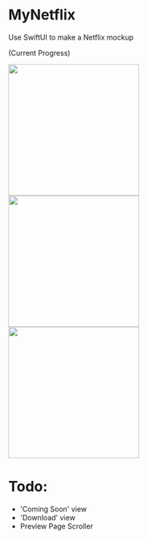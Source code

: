 # MyNetflix

Use SwiftUI to make a Netflix mockup

(Current Progress)

<img src="https://user-images.githubusercontent.com/2072087/105112034-1cb85400-5afd-11eb-9b4c-d8443c28587c.png" width="260"> <img src="https://user-images.githubusercontent.com/2072087/105112059-26da5280-5afd-11eb-8b75-065a1de1b129.png" width="260"> <img src="https://user-images.githubusercontent.com/2072087/105112169-6b65ee00-5afd-11eb-9df5-6fca1cf4e794.png" width="260">


# Todo:
- 'Coming Soon' view
- 'Download' view
- Preview Page Scroller
